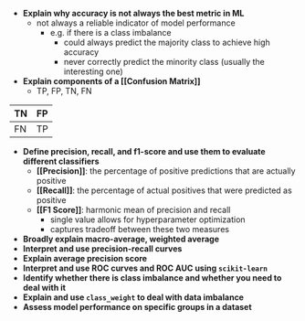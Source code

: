 - **Explain why accuracy is not always the best metric in ML**
	- not always a reliable indicator of model performance
		- e.g. if there is a class imbalance
			- could always predict the majority class to achieve high accuracy
			- never correctly predict the minority class (usually the interesting one)
- **Explain components of a [[Confusion Matrix]]**
	- TP, FP, TN, FN

| TN  | FP  |
| --- | --- |
| FN  | TP  |
- **Define precision, recall, and f1-score and use them to evaluate different classifiers**
	- **[[Precision]]**: the percentage of positive predictions that are actually positive
	- **[[Recall]]**: the percentage of actual positives that were predicted as positive
	- **[[F1 Score]]**: harmonic mean of precision and recall
		- single value allows for hyperparameter optimization
		- captures tradeoff between these two measures
- **Broadly explain macro-average, weighted average**
- **Interpret and use precision-recall curves**
- **Explain average precision score**
- **Interpret and use ROC curves and ROC AUC using `scikit-learn`**
- **Identify whether there is class imbalance and whether you need to deal with it**
- **Explain and use `class_weight` to deal with data imbalance**
- **Assess model performance on specific groups in a dataset**